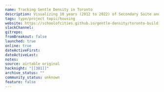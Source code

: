```yaml
---
name: Tracking Gentle Density in Toronto
description: Visualizing 10 years (2012 to 2022) of Secondary Suite and Laneway / Garden Suite building permits in Toronto
tags: type/project topic/housing
website: https://schoolofcities.github.io/gentle-density/toronto-building-permits
slackChannel: 
gitrepo: 
fromBreakout: false
launched: true
online: true
dateActiveFirst: 
dateActiveLast: 
notes: 
source: airtable original
hacknight: "[[381]]"
archive_status: ""
community_status: unknown
feature: false
---
```

